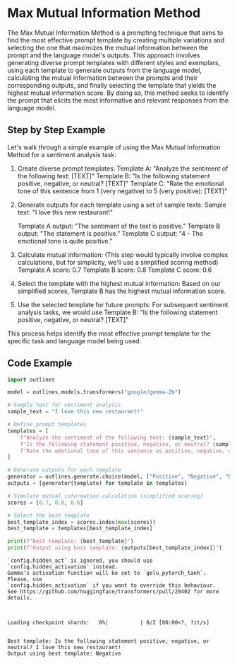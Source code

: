 # Max Mutual Information Method


The Max Mutual Information Method is a prompting technique that aims to find the most effective prompt template by creating multiple variations and selecting the one that maximizes the mutual information between the prompt and the language model's outputs. This approach involves generating diverse prompt templates with different styles and exemplars, using each template to generate outputs from the language model, calculating the mutual information between the prompts and their corresponding outputs, and finally selecting the template that yields the highest mutual information score. By doing so, this method seeks to identify the prompt that elicits the most informative and relevant responses from the language model.


## Step by Step Example


Let's walk through a simple example of using the Max Mutual Information Method for a sentiment analysis task:

1. Create diverse prompt templates:
   Template A: "Analyze the sentiment of the following text: [TEXT]"
   Template B: "Is the following statement positive, negative, or neutral? [TEXT]"
   Template C: "Rate the emotional tone of this sentence from 1 (very negative) to 5 (very positive): [TEXT]"

2. Generate outputs for each template using a set of sample texts:
   Sample text: "I love this new restaurant!"
   
   Template A output: "The sentiment of the text is positive."
   Template B output: "The statement is positive."
   Template C output: "4 - The emotional tone is quite positive."

3. Calculate mutual information:
   (This step would typically involve complex calculations, but for simplicity, we'll use a simplified scoring method)
   Template A score: 0.7
   Template B score: 0.8
   Template C score: 0.6

4. Select the template with the highest mutual information:
   Based on our simplified scores, Template B has the highest mutual information score.

5. Use the selected template for future prompts:
   For subsequent sentiment analysis tasks, we would use Template B: "Is the following statement positive, negative, or neutral? [TEXT]"

This process helps identify the most effective prompt template for the specific task and language model being used.

## Code Example






```python
import outlines

model = outlines.models.transformers("google/gemma-2b")

# Sample text for sentiment analysis
sample_text = "I love this new restaurant!"

# Define prompt templates
templates = [
    f"Analyze the sentiment of the following text: {sample_text}",
    f"Is the following statement positive, negative, or neutral? {sample_text}",
    f"Rate the emotional tone of this sentence as positive, negative, or neutral: {sample_text}"
]

# Generate outputs for each template
generator = outlines.generate.choice(model, ["Positive", "Negative", "Neutral"])
outputs = [generator(template) for template in templates]

# Simulate mutual information calculation (simplified scoring)
scores = [0.7, 0.8, 0.6]

# Select the best template
best_template_index = scores.index(max(scores))
best_template = templates[best_template_index]

print(f"Best template: {best_template}")
print(f"Output using best template: {outputs[best_template_index]}")
```

    `config.hidden_act` is ignored, you should use `config.hidden_activation` instead.
    Gemma's activation function will be set to `gelu_pytorch_tanh`. Please, use
    `config.hidden_activation` if you want to override this behaviour.
    See https://github.com/huggingface/transformers/pull/29402 for more details.



    Loading checkpoint shards:   0%|          | 0/2 [00:00<?, ?it/s]


    Best template: Is the following statement positive, negative, or neutral? I love this new restaurant!
    Output using best template: Negative

